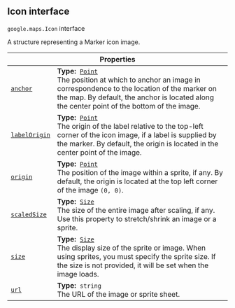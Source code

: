 
<devsite-heading text=" Icon interface" for="Icon" level="h2" link="" toc="" back-to-top=""><h2 id="Icon" is-upgraded="">Icon interface</h2></devsite-heading>
<p>
<code translate="no" dir="ltr"><span itemprop="path">google.maps</span>.<span itemprop="name">Icon</span></code>
interface
</p>
<p>A structure representing a Marker icon image.</p>
<div class="devsite-table-wrapper"><table class="properties responsive" summary="interface Icon - Properties">
<thead>
<tr><th colspan="2">Properties</th>
</tr></thead>
<tbody>
<tr id="Icon.anchor">
<td itemprop="property"><code translate="no" dir="ltr"><a class="secret-link" href="#Icon.anchor"><span>anchor</span></a></code></td>
<td><div><strong>Type:</strong>&nbsp; <code translate="no" dir="ltr"><a href="Point.md">Point</a></code></div>
<div class="desc">The position at which to anchor an image in correspondence to the location of the marker on the map. By default, the anchor is located along the center point of the bottom of the image.</div></td>
</tr>
<tr id="Icon.labelOrigin">
<td itemprop="property"><code translate="no" dir="ltr"><a class="secret-link" href="#Icon.labelOrigin"><span>labelOrigin</span></a></code></td>
<td><div><strong>Type:</strong>&nbsp; <code translate="no" dir="ltr"><a href="Point.md">Point</a></code></div>
<div class="desc">The origin of the label relative to the top-left corner of the icon image, if a label is supplied by the marker. By default, the origin is located in the center point of the image.</div></td>
</tr>
<tr id="Icon.origin">
<td itemprop="property"><code translate="no" dir="ltr"><a class="secret-link" href="#Icon.origin"><span>origin</span></a></code></td>
<td><div><strong>Type:</strong>&nbsp; <code translate="no" dir="ltr"><a href="Point.md">Point</a></code></div>
<div class="desc">The position of the image within a sprite, if any. By default, the origin is located at the top left corner of the image <code translate="no" dir="ltr">(0, 0)</code>.</div></td>
</tr>
<tr id="Icon.scaledSize">
<td itemprop="property"><code translate="no" dir="ltr"><a class="secret-link" href="#Icon.scaledSize"><span>scaledSize</span></a></code></td>
<td><div><strong>Type:</strong>&nbsp; <code translate="no" dir="ltr"><a href="Size.md">Size</a></code></div>
<div class="desc">The size of the entire image after scaling, if any. Use this property to stretch/shrink an image or a sprite.</div></td>
</tr>
<tr id="Icon.size">
<td itemprop="property"><code translate="no" dir="ltr"><a class="secret-link" href="#Icon.size"><span>size</span></a></code></td>
<td><div><strong>Type:</strong>&nbsp; <code translate="no" dir="ltr"><a href="Size.md">Size</a></code></div>
<div class="desc">The display size of the sprite or image. When using sprites, you must specify the sprite size. If the size is not provided, it will be set when the image loads.</div></td>
</tr>
<tr id="Icon.url">
<td itemprop="property"><code translate="no" dir="ltr"><a class="secret-link" href="#Icon.url"><span>url</span></a></code></td>
<td><div><strong>Type:</strong>&nbsp; <code translate="no" dir="ltr">string</code></div>
<div class="desc">The URL of the image or sprite sheet.</div></td>
</tr>
</tbody>
</table></div>
